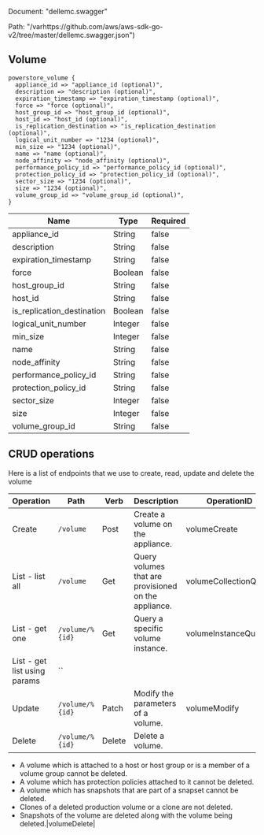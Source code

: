 Document: "dellemc.swagger"


Path: "/varhttps://github.com/aws/aws-sdk-go-v2/tree/master/dellemc.swagger.json")

## Volume



```puppet
powerstore_volume {
  appliance_id => "appliance_id (optional)",
  description => "description (optional)",
  expiration_timestamp => "expiration_timestamp (optional)",
  force => "force (optional)",
  host_group_id => "host_group_id (optional)",
  host_id => "host_id (optional)",
  is_replication_destination => "is_replication_destination (optional)",
  logical_unit_number => "1234 (optional)",
  min_size => "1234 (optional)",
  name => "name (optional)",
  node_affinity => "node_affinity (optional)",
  performance_policy_id => "performance_policy_id (optional)",
  protection_policy_id => "protection_policy_id (optional)",
  sector_size => "1234 (optional)",
  size => "1234 (optional)",
  volume_group_id => "volume_group_id (optional)",
}
```

| Name        | Type           | Required       |
| ------------- | ------------- | ------------- |
|appliance_id | String | false |
|description | String | false |
|expiration_timestamp | String | false |
|force | Boolean | false |
|host_group_id | String | false |
|host_id | String | false |
|is_replication_destination | Boolean | false |
|logical_unit_number | Integer | false |
|min_size | Integer | false |
|name | String | false |
|node_affinity | String | false |
|performance_policy_id | String | false |
|protection_policy_id | String | false |
|sector_size | Integer | false |
|size | Integer | false |
|volume_group_id | String | false |



## CRUD operations

Here is a list of endpoints that we use to create, read, update and delete the volume

| Operation | Path | Verb | Description | OperationID |
| ------------- | ------------- | ------------- | ------------- | ------------- |
|Create|`/volume`|Post|Create a volume on the appliance.|volumeCreate|
|List - list all|`/volume`|Get|Query volumes that are provisioned on the appliance.|volumeCollectionQuery|
|List - get one|`/volume/%{id}`|Get|Query a specific volume instance.|volumeInstanceQuery|
|List - get list using params|``||||
|Update|`/volume/%{id}`|Patch|Modify the parameters of a volume.|volumeModify|
|Delete|`/volume/%{id}`|Delete|Delete a volume. 

* A volume which is attached to a host or host group or is a member of a volume group cannot be deleted.
* A volume which has protection policies attached to it cannot be deleted.
* A volume which has snapshots that are part of a snapset cannot be deleted.
* Clones of a deleted production volume or a clone are not deleted.
* Snapshots of the volume are deleted along with the volume being deleted.|volumeDelete|
